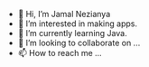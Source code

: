 - 👋 Hi, I’m Jamal Nezianya
- 👀 I’m interested in making apps.
- 🌱 I’m currently learning Java.
- 💞️ I’m looking to collaborate on ...
- 📫 How to reach me ...
